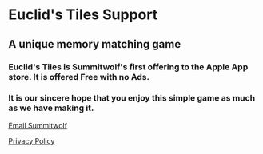 # Euclid's Tiles Support

## A unique memory matching game
### Euclid's Tiles is Summitwolf's first offering to the Apple App store. It is offered Free with no Ads.
### It is our sincere hope that you enjoy this simple game as much as we have making it.

 [Email Summitwolf](mailto:summitwolf@me.com?subject=Euclid's%20Tiles)

 [Privacy Policy](https://www.freeprivacypolicy.com/privacy/view/98b0b05cbce22e7e8c8f79646dc1f055)

